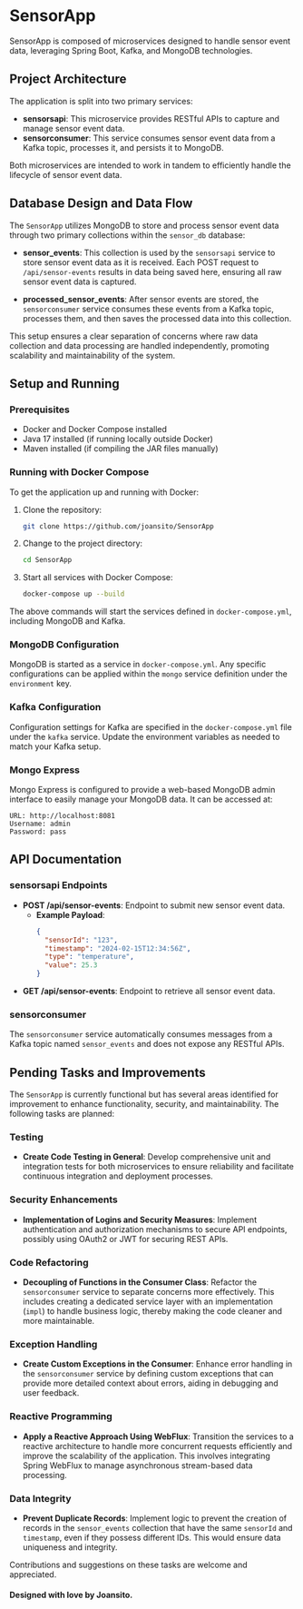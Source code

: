 # SensorApp

SensorApp is composed of microservices designed to handle sensor event data, leveraging Spring Boot, Kafka, and MongoDB technologies.

## Project Architecture

The application is split into two primary services:

- **sensorsapi**: This microservice provides RESTful APIs to capture and manage sensor event data.
- **sensorconsumer**: This service consumes sensor event data from a Kafka topic, processes it, and persists it to MongoDB.

Both microservices are intended to work in tandem to efficiently handle the lifecycle of sensor event data.

## Database Design and Data Flow

The `SensorApp` utilizes MongoDB to store and process sensor event data through two primary collections within the `sensor_db` database:

- **sensor_events**: This collection is used by the `sensorsapi` service to store sensor event data as it is received. Each POST request to `/api/sensor-events` results in data being saved here, ensuring all raw sensor event data is captured.

- **processed_sensor_events**: After sensor events are stored, the `sensorconsumer` service consumes these events from a Kafka topic, processes them, and then saves the processed data into this collection. 

This setup ensures a clear separation of concerns where raw data collection and data processing are handled independently, promoting scalability and maintainability of the system.


## Setup and Running

### Prerequisites

- Docker and Docker Compose installed
- Java 17 installed (if running locally outside Docker)
- Maven installed (if compiling the JAR files manually)

### Running with Docker Compose

To get the application up and running with Docker:

1. Clone the repository:
   ```sh
   git clone https://github.com/joansito/SensorApp
   ```
2. Change to the project directory:
   ```sh
   cd SensorApp
   ```
3. Start all services with Docker Compose:
   ```sh
   docker-compose up --build
   ```

The above commands will start the services defined in `docker-compose.yml`, including MongoDB and Kafka.

### MongoDB Configuration

MongoDB is started as a service in `docker-compose.yml`. Any specific configurations can be applied within the `mongo` service definition under the `environment` key.

### Kafka Configuration

Configuration settings for Kafka are specified in the `docker-compose.yml` file under the `kafka` service. Update the environment variables as needed to match your Kafka setup.

### Mongo Express

Mongo Express is configured to provide a web-based MongoDB admin interface to easily manage your MongoDB data. It can be accessed at:

    URL: http://localhost:8081
    Username: admin
    Password: pass

## API Documentation

### sensorsapi Endpoints

- **POST /api/sensor-events**: Endpoint to submit new sensor event data.
    - **Example Payload**:
      ```json
      {
        "sensorId": "123",
        "timestamp": "2024-02-15T12:34:56Z",
        "type": "temperature",
        "value": 25.3
      }
      ```
- **GET /api/sensor-events**: Endpoint to retrieve all sensor event data.

### sensorconsumer

The `sensorconsumer` service automatically consumes messages from a Kafka topic named `sensor_events` and does not expose any RESTful APIs.

## Pending Tasks and Improvements

The `SensorApp` is currently functional but has several areas identified for improvement to enhance functionality, security, and maintainability. The following tasks are planned:

### Testing
- **Create Code Testing in General**: Develop comprehensive unit and integration tests for both microservices to ensure reliability and facilitate continuous integration and deployment processes.

### Security Enhancements
- **Implementation of Logins and Security Measures**: Implement authentication and authorization mechanisms to secure API endpoints, possibly using OAuth2 or JWT for securing REST APIs.

### Code Refactoring
- **Decoupling of Functions in the Consumer Class**: Refactor the `sensorconsumer` service to separate concerns more effectively. This includes creating a dedicated service layer with an implementation (`impl`) to handle business logic, thereby making the code cleaner and more maintainable.

### Exception Handling
- **Create Custom Exceptions in the Consumer**: Enhance error handling in the `sensorconsumer` service by defining custom exceptions that can provide more detailed context about errors, aiding in debugging and user feedback.

### Reactive Programming
- **Apply a Reactive Approach Using WebFlux**: Transition the services to a reactive architecture to handle more concurrent requests efficiently and improve the scalability of the application. This involves integrating Spring WebFlux to manage asynchronous stream-based data processing.

### Data Integrity
- **Prevent Duplicate Records**: Implement logic to prevent the creation of records in the `sensor_events` collection that have the same `sensorId` and `timestamp`, even if they possess different IDs. This would ensure data uniqueness and integrity.

Contributions and suggestions on these tasks are welcome and appreciated.

#### Designed with love by Joansito.

